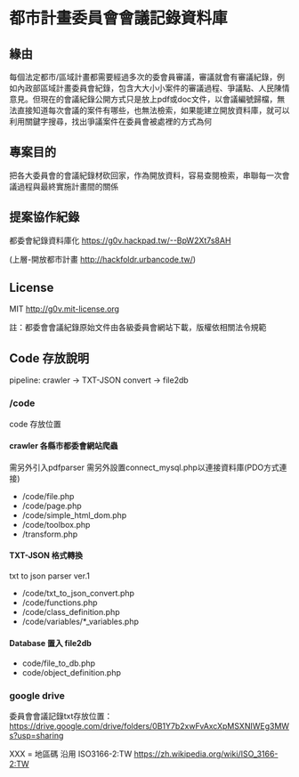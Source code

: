 # 都市計畫委員會會議記錄資料庫

## 緣由
每個法定都市/區域計畫都需要經過多次的委會員審議，審議就會有審議紀錄，例如內政部區域計畫委員會紀錄，包含大大小小案件的審議過程、爭議點、人民陳情意見。但現在的會議紀錄公開方式只是放上pdf或doc文件，以會議編號歸檔，無法直接知道每次會議的案件有哪些，也無法檢索，如果能建立開放資料庫，就可以利用關鍵字搜尋，找出爭議案件在委員會被處裡的方式為何

## 專案目的
把各大委員會的會議紀錄材砍回家，作為開放資料，容易查閱檢索，串聯每一次會議過程與最終實施計畫間的關係

## 提案協作紀錄
都委會紀錄資料庫化 https://g0v.hackpad.tw/--BpW2Xt7s8AH

(上層-開放都市計畫 http://hackfoldr.urbancode.tw/)

## License
MIT http://g0v.mit-license.org

註：都委會會議紀錄原始文件由各級委員會網站下載，版權依相關法令規範

## Code 存放說明

pipeline:
crawler -> TXT-JSON convert -> file2db

### /code
code 存放位置

#### crawler 各縣市都委會網站爬蟲
需另外引入pdfparser
需另外設置connect_mysql.php以連接資料庫(PDO方式連接)
* /code/file.php
* /code/page.php
* /code/simple_html_dom.php
* /code/toolbox.php
* /transform.php

#### TXT-JSON 格式轉換
txt to json parser ver.1
* /code/txt_to_json_convert.php
* /code/functions.php
* /code/class_definition.php
* /code/variables/\*\_variables.php

#### Database 置入 file2db
* code/file_to_db.php
* code/object_definition.php

### google drive
委員會會議記錄txt存放位置： https://drive.google.com/drive/folders/0B1Y7b2xwFvAxcXpMSXNIWEg3MWs?usp=sharing

XXX = 地區碼 沿用 ISO3166-2:TW https://zh.wikipedia.org/wiki/ISO_3166-2:TW
